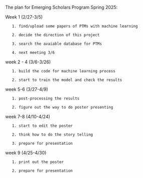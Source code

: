 The plan for Emerging Scholars Program Spring 2025:

Week 1 (2/27-3/5)

       1. find/upload some papers of PTMs with machine learning
       
       2. decide the direction of this project
       
       3. search the avaiable database for PTMs
       
       4. next meeting 3/6
       
week 2 - 4 (3/6-3/26)

       1. build the code for machine learning process

       2. start to train the model and check the results

week 5-6 (3/27-4/9)
       
       1. post-processing the results
       
       2. figure out the way to do poster presenting

week 7-8 (4/10-4/24)
       
       1. start to edit the poster
       
       2. think how to do the story telling
       
       3. prepare for presentation

week 9 (4/25-4/30)
       
       1. print out the poster
       
       2. prepare for presentation
